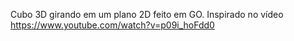 Cubo 3D girando em um plano 2D feito em GO. Inspirado no vídeo https://www.youtube.com/watch?v=p09i_hoFdd0
